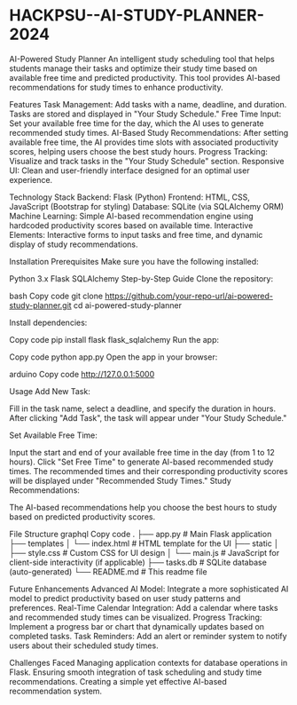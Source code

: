 # HACKPSU--AI-STUDY-PLANNER-2024



AI-Powered Study Planner
An intelligent study scheduling tool that helps students manage their tasks and optimize their study time based on available free time and predicted productivity. This tool provides AI-based recommendations for study times to enhance productivity.

Features
Task Management: Add tasks with a name, deadline, and duration. Tasks are stored and displayed in "Your Study Schedule."
Free Time Input: Set your available free time for the day, which the AI uses to generate recommended study times.
AI-Based Study Recommendations: After setting available free time, the AI provides time slots with associated productivity scores, helping users choose the best study hours.
Progress Tracking: Visualize and track tasks in the "Your Study Schedule" section.
Responsive UI: Clean and user-friendly interface designed for an optimal user experience.


Technology Stack
Backend: Flask (Python)
Frontend: HTML, CSS, JavaScript (Bootstrap for styling)
Database: SQLite (via SQLAlchemy ORM)
Machine Learning: Simple AI-based recommendation engine using hardcoded productivity scores based on available time.
Interactive Elements: Interactive forms to input tasks and free time, and dynamic display of study recommendations.


Installation
Prerequisites
Make sure you have the following installed:

Python 3.x
Flask
SQLAlchemy
Step-by-Step Guide
Clone the repository:

bash
Copy code
git clone https://github.com/your-repo-url/ai-powered-study-planner.git
cd ai-powered-study-planner


Install dependencies:

Copy code
pip install flask flask_sqlalchemy
Run the app:

Copy code
python app.py
Open the app in your browser:

arduino
Copy code
http://127.0.0.1:5000

Usage
Add New Task:

Fill in the task name, select a deadline, and specify the duration in hours.
After clicking "Add Task", the task will appear under "Your Study Schedule."

Set Available Free Time:

Input the start and end of your available free time in the day (from 1 to 12 hours).
Click "Set Free Time" to generate AI-based recommended study times. The recommended times and their corresponding productivity scores will be displayed under "Recommended Study Times."
Study Recommendations:

The AI-based recommendations help you choose the best hours to study based on predicted productivity scores.

File Structure
graphql
Copy code
.
├── app.py                 # Main Flask application
├── templates
│   └── index.html         # HTML template for the UI
├── static
│   ├── style.css          # Custom CSS for UI design
│   └── main.js            # JavaScript for client-side interactivity (if applicable)
├── tasks.db               # SQLite database (auto-generated)
└── README.md              # This readme file

Future Enhancements
Advanced AI Model: Integrate a more sophisticated AI model to predict productivity based on user study patterns and preferences.
Real-Time Calendar Integration: Add a calendar where tasks and recommended study times can be visualized.
Progress Tracking: Implement a progress bar or chart that dynamically updates based on completed tasks.
Task Reminders: Add an alert or reminder system to notify users about their scheduled study times.


Challenges Faced
Managing application contexts for database operations in Flask.
Ensuring smooth integration of task scheduling and study time recommendations.
Creating a simple yet effective AI-based recommendation system.
